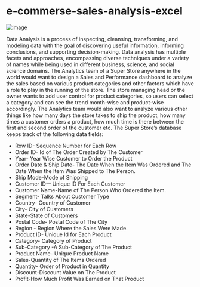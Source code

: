 # e-commerse-sales-analysis-excel
![image](https://github.com/sahil07codac/e-commerse-sales-analysis-excel/assets/141804728/577d14c9-65d1-43c5-94be-0d024377ea84)

Data Analysis is a process of inspecting, cleansing, transforming, and modeling data with the goal of discovering useful information, informing conclusions, and supporting decision-making. Data analysis has multiple facets and approaches, encompassing diverse techniques under a variety of names while being used in different business, science, and social science domains.
The Analytics team of a Super Store anywhere in the world would want to design a Sales and Performance dashboard to analyze the sales based on various product categories and other factors which have a role to play in the running of the store. The store managing head or the owner wants to add user control for product categories, so users can select a category and can see the trend month-wise and product-wise accordingly. 
The Analytics team would also want to analyze various other things like how many days the store takes to ship the product, how many times a customer orders a product, how much time is there between the first and second order of the customer etc.
The Super Store’s database keeps track of the following data fields:
-	Row ID- Sequence Number for Each Row
-	Order ID- Id of The Order Created by The Customer
-	Year- Year Wise Customer to Order the Product
-	Order Date & Ship Date- The Date When the Item Was Ordered and The Date When the Item Was Shipped to The Person.
-	Ship Mode-Mode of Shipping
-	Customer ID-– Unique ID For Each Customer
-	Customer Name-Name of The Person Who Ordered the Item.
-	Segment- Talks About Customer Type
-	Country- Country of Customer
-	City- City of Customers
-	State-State of Customers
-	Postal Code- Postal Code of The City
-	Region	- Region Where the Sales Were Made.
-	Product ID- Unique Id for Each Product
-	Category- Category of Product
-	Sub-Category	-A Sub-Category of The Product
-	Product Name- Unique Product Name
-	Sales-Quantity of The Items Ordered
-	Quantity- Order of Product in Quantity
-	Discount-Discount Value on The Product
-	Profit-How Much Profit Was Earned on That Product
